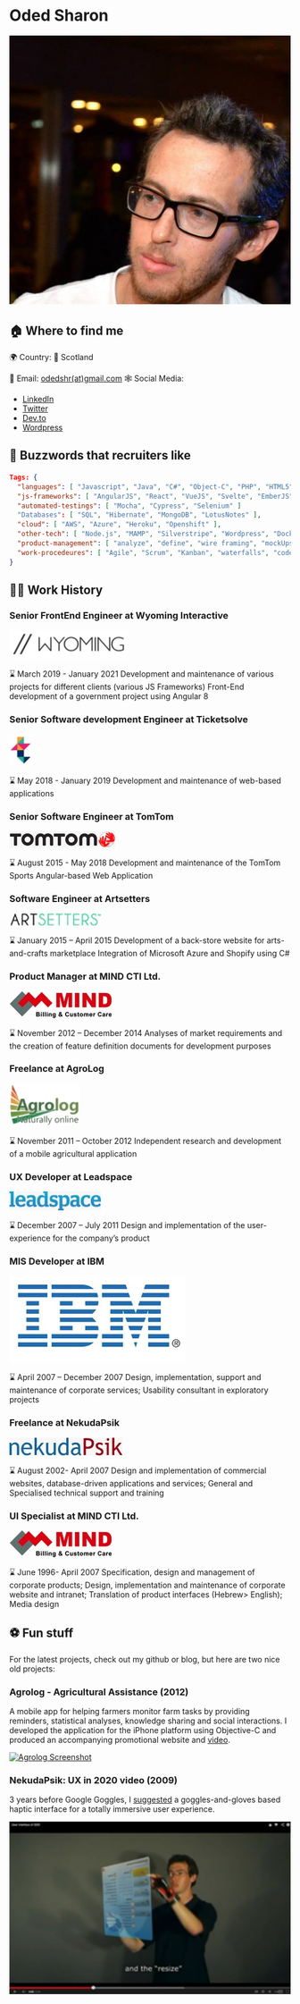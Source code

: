 # Oded Sharon

![That's me!](https://github.com/odedshr/odedshr/blob/main/images/profile-pic.jpg)

## 🏠 Where to find me

🌍  Country: 🏴󠁧󠁢󠁳󠁣󠁴󠁿  Scotland

📧   Email: [odedshr(at)gmail.com](mailto:odedshr-at-gmail.com)
🕸  Social Media:

- [LinkedIn](https://www.linkedin.com/in/oded-sharon-050b151/)
- [Twitter](https://twitter.com/odedshr)
- [Dev.to](https://dev.to/odedshr)
- [Wordpress](https://theodev.wordpress.com/)

## 🐝  Buzzwords that recruiters like
```json
Tags: {
  "languages": [ "Javascript", "Java", "C#", "Object-C", "PHP", "HTML5", "CSS3" ],
  "js-frameworks": [ "AngularJS", "React", "VueJS", "Svelte", "EmberJS" ],
  "automated-testings": [ "Mocha", "Cypress", "Selenium" ]
  "Databases": [ "SQL", "Hibernate", "MongoDB", "LotusNotes" ],
  "cloud": [ "AWS", "Azure", "Heroku", "Openshift" ],
  "other-tech": [ "Node.js", "MAMP", "Silverstripe", "Wordpress", "Dockers" ],
  "product-management": [ "analyze", "define", "wire framing", "mockUps", "proo-of-concept", "demos", "presentations" ],
  "work-procedeures": [ "Agile", "Scrum", "Kanban", "waterfalls", "code-peer-reviews" ]
}
```

## 🧑‍💻 Work History

### Senior FrontEnd Engineer at **Wyoming Interactive**

![Wyoming Interactive](https://github.com/odedshr/odedshr/blob/main/images/wyoming.jpg)

⌛️ March 2019 - January 2021
Development and maintenance of various projects for different clients (various JS Frameworks)
Front-End development of a government project using Angular 8

### Senior Software development Engineer at **Ticketsolve**

![Ticketsolve](https://github.com/odedshr/odedshr/blob/main/images/ticketsolve.jpg)

⌛️ May 2018 - January 2019
Development and maintenance of web-based applications


### Senior Software Engineer at **TomTom**

![Tomtom](https://github.com/odedshr/odedshr/blob/main/images/tomtom.jpg)

⌛️ August 2015 - May 2018
Development and maintenance of the TomTom Sports Angular-based Web Application


### Software Engineer at **Artsetters** 

![Artsetters](https://github.com/odedshr/odedshr/blob/main/images/artsetters.jpg)

⌛️ January 2015 – April 2015
Development of a back-store website for arts-and-crafts marketplace
Integration of Microsoft Azure and Shopify using C#


### Product Manager at **MIND CTI Ltd.**

![MIND CTI](https://github.com/odedshr/odedshr/blob/main/images/mind.jpg)

⌛️ November 2012 – December 2014
Analyses of market requirements and the creation of feature definition documents for development purposes


### Freelance  at **AgroLog**

![AgroLog](https://github.com/odedshr/odedshr/blob/main/images/agrolog.jpg)

⌛️ November 2011 – October 2012
Independent research and development of a mobile agricultural application

### UX Developer at **Leadspace**

![Leadspace](https://github.com/odedshr/odedshr/blob/main/images/leadspace.jpg)

⌛️ December 2007 – July 2011
Design and implementation of the user-experience for the company’s product

### MIS Developer at **IBM**

![IBM](https://github.com/odedshr/odedshr/blob/main/images/ibm.jpg)

⌛️ April 2007 – December 2007
Design, implementation, support and maintenance of corporate services;
Usability consultant in exploratory projects

### Freelance at **NekudaPsik**

![NekudaPsik](https://github.com/odedshr/odedshr/blob/main/images/nekudapsik.jpg)

⌛️ August 2002- April 2007
Design and implementation of commercial websites, database-driven applications and services;
General and Specialised technical support and training 


### UI Specialist at **MIND CTI Ltd.**

![MIND CTI](https://github.com/odedshr/odedshr/blob/main/images/mind.jpg)

⌛️ June 1996- April 2007
Specification, design and management of corporate products;
Design, implementation and maintenance of corporate website and intranet;
Translation of product interfaces (Hebrew> English);
Media design
## ⚽️ Fun stuff

For the latest projects, check out my github or blog, but here are two nice old projects:

### Agrolog - Agricultural Assistance (2012)

A mobile app for helping farmers monitor farm tasks by providing reminders, statistical analyses, knowledge sharing and social interactions.
I developed the application for the iPhone platform using Objective-C and produced an accompanying promotional website and [video](http://tinyurl.com/agrolog).

[![Agrolog Screenshot](https://github.com/odedshr/odedshr/blob/main/images/argolog-screenshot.jpg)](https://vimeo.com/48858975 "UX in 2020")

### NekudaPsik: UX in 2020 video (2009)

3 years before Google Goggles, I [suggested](http://tinyurl.com/ux2020) a goggles-and-gloves based haptic interface for a totally immersive user experience.

[![UX in 2020](https://github.com/odedshr/odedshr/blob/main/images/ux-2020.jpg)](https://www.youtube.com/watch?v=dFQKqfgVeR8 "UX in 2020")

